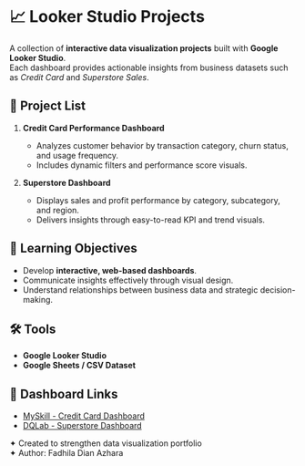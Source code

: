# 📈 Looker Studio Projects

A collection of **interactive data visualization projects** built with **Google Looker Studio**.  
Each dashboard provides actionable insights from business datasets such as *Credit Card* and *Superstore Sales*.

## 📁 Project List
1. **Credit Card Performance Dashboard**
   - Analyzes customer behavior by transaction category, churn status, and usage frequency.
   - Includes dynamic filters and performance score visuals.

2. **Superstore Dashboard**
   - Displays sales and profit performance by category, subcategory, and region.
   - Delivers insights through easy-to-read KPI and trend visuals.

## 🎯 Learning Objectives
- Develop **interactive, web-based dashboards**.
- Communicate insights effectively through visual design.
- Understand relationships between business data and strategic decision-making.

## 🛠️ Tools
- **Google Looker Studio**
- **Google Sheets / CSV Dataset**

## 🔗 Dashboard Links
- [MySkill - Credit Card Dashboard](https://lookerstudio.google.com/reporting/e7f915aa-f858-4c26-abc8-38260123f291)
- [DQLab - Superstore Dashboard](https://lookerstudio.google.com/reporting/4476ed57-db0a-47e7-81b0-d3dd85e8d84b)

✦ Created to strengthen data visualization portfolio  
✦ Author: Fadhila Dian Azhara
